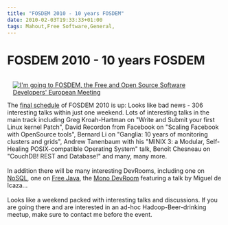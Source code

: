 ```yaml
---
title: "FOSDEM 2010 - 10 years FOSDEM"
date: 2010-02-03T19:33:33+01:00
tags: Mahout,Free Software,General,
---
```


# FOSDEM 2010 - 10 years FOSDEM


<a href="http://www.fosdem.org" style="float:right;margin:10pt;"><img src="http://www.fosdem.org/promo/going-to" 
alt="I'm going to FOSDEM, the Free and Open Source Software Developers' European Meeting" /></a><br><br>The <a 
href="http://fosdem.org/2010/schedule/days">final schedule</a> of FOSDEM 2010 is up: Looks like bad news - 306 
interesting talks within just one weekend. Lots of interesting talks in the main track including Greg Kroah-Hartman on 
"Write and Submit your first Linux kernel Patch", David Recordon from Facebook on "Scaling Facebook with OpenSource 
tools", Bernard Li on "Ganglia: 10 years of monitoring clusters and grids", Andrew Tanenbaum with his "MINIX 3: a 
Modular, Self-Healing POSIX-compatible Operating System" talk, Benoît Chesneau on "CouchDB! REST and Database!" and 
many, many more.<br><br>In addition there will be many interesting DevRooms, including one on <a 
href="http://fosdem.org/2010/schedule/devrooms/nosql">NoSQL</a>, one on <a 
href="http://fosdem.org/2010/schedule/devrooms/freejava">Free Java</a>, the <a 
href="http://fosdem.org/2010/schedule/devrooms/mono">Mono DevRoom</a> featuring a talk by Miguel de 
Icaza...<br><br>Looks like a weekend packed with interesting talks and discussions. If you are going there and are 
interested in an ad-hoc Hadoop-Beer-drinking meetup, make sure to contact me before the event.

